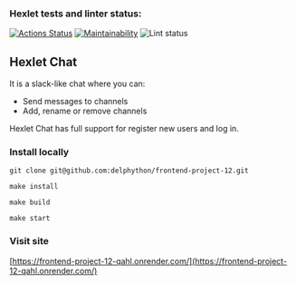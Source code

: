 ### Hexlet tests and linter status:
[![Actions Status](https://github.com/delphython/frontend-project-12/actions/workflows/hexlet-check.yml/badge.svg)](https://github.com/delphython/frontend-project-12/actions)
[![Maintainability](https://api.codeclimate.com/v1/badges/cd559f511ca4a069d4b1/maintainability)](https://codeclimate.com/github/delphython/frontend-project-12/maintainability)
![Lint status](https://github.com/github/docs/actions/workflows/lint.yml/badge.svg)

## Hexlet Chat
It is a slack-like chat where you can:
- Send messages to channels
- Add, rename or remove channels

Hexlet Chat has full support for register new users and log in.

### Install locally
```
git clone git@github.com:delphython/frontend-project-12.git
```
```
make install
```
```
make build
```
```
make start
```
### Visit site
[https://frontend-project-12-qahl.onrender.com/](https://frontend-project-12-qahl.onrender.com/)